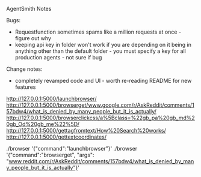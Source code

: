AgentSmith Notes

Bugs:
- Requestfunction sometimes spams like a million requests at once - figure out why
- keeping api key in folder won't work if you are depending on it being in anything other than the default folder - you must specify a key for all production agents - not sure if bug


Change notes:
- completely revamped code and UI - worth re-reading README for new features


http://127.0.0.1:5000/launchbrowser/
http://127.0.0.1:5000/browserget/www.google.com/r/AskReddit/comments/157bdw4/what_is_denied_by_many_people_but_it_is_actually/
http://127.0.0.1:5000/browserclickcss/a%5Bclass=%22gb_pa%20gb_md%20gb_Od%20gb_me%22%5D/
http://127.0.0.1:5000/gettagfromtext/How%20Search%20works/
http://127.0.0.1:5000/gettextcoordinates/

./browser '{"command":"launchbrowser"}'
./browser '{"command":"browserget", "args": "www.reddit.com/r/AskReddit/comments/157bdw4/what_is_denied_by_many_people_but_it_is_actually"}'
